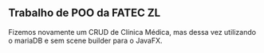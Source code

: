## Trabalho de POO da FATEC ZL

Fizemos novamente um CRUD de Clínica Médica, mas dessa vez utilizando o mariaDB e sem scene builder para o JavaFX.